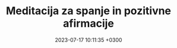 ---
title:  Meditacija za spanje in pozitivne afirmacije
Metatitle: Meditacija za spanje s pozitivnimi afirmacijami ti pomaga do sprostitve, povečane samozavesti in boljši stik s samim seboj.
description: Meditacija za spanje ti pomaga do sprostitve. Med meditacijo počasi sprostiš telo, umiriš misli in se pripraviš na lažje spanje. Pozitivne afirmacije se globoko zasidrajo v podzavest v trenutku, ko smo najbolj sproščeni. Afirmacije so namenjene povečanju samozavesti in boljšemu stiku s samim seboj.
date:   2023-07-17 10:11:35 +0300
tip: youtube
youtubelink: https://www.youtube.com/watch?v=7i2bf9Ditrs
image:  '/images/posnetki/meditacija-spanje-yt.webp'
tags:   ['spanje', 'brezplačno', 'vodena meditacija']
---